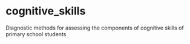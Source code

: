 # cognitive_skills
Diagnostic methods for assessing the components of cognitive skills of primary school students

